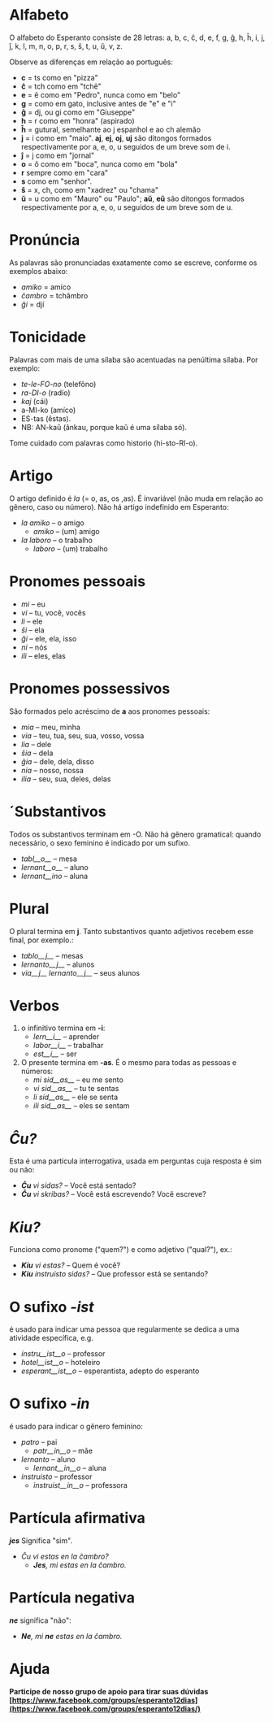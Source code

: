 # Alfabeto

O alfabeto do Esperanto consiste de 28 letras: a, b, c, ĉ, d, e, f, g, ĝ, h, ĥ, i, j, ĵ, k, l, m, n, o, p, r, s, ŝ, t, u, ŭ, v, z.

Observe as diferenças em relação ao português:

- __c__ = ts como en "pizza"
- __ĉ__ = tch como em "tchê"
- __e__ = ê como em "Pedro", nunca como em "belo"
- __g__ = como em gato, inclusive antes de "e" e "i"
- __ĝ__ = dj, ou gi como em "Giuseppe"
- __h__ = r como em "honra" (aspirado)
- __ĥ__ = gutural, semelhante ao j espanhol e ao ch alemão
- __j__ = i como em "maio". __aj__, __ej__, __oj__, __uj__ são ditongos formados respectivamente por a, e, o, u seguidos de um breve som de i.
- __ĵ__ = j como em "jornal"
- __o__ = ô como em "boca", nunca como em "bola"
- __r__ sempre como em "cara"
- __s__ como em "senhor".
- __ŝ__ = x, ch, como em "xadrez" ou "chama"
- __ŭ__ = u como em "Mauro" ou "Paulo"; __aŭ__, __eŭ__ são ditongos formados respectivamente por a, e, o, u seguidos de um breve som de u.


# Pronúncia

As palavras são pronunciadas exatamente como se escreve, conforme os exemplos abaixo:

- *amiko* = amíco
- *ĉambro* = tchâmbro
- *ĝi* = djí

# Tonicidade

Palavras com mais de uma sílaba são acentuadas na penúltima sílaba. Por exemplo:

- *te-le-FO-no* (telefôno)
- *ra-DI-o* (radío)
- *kaj* (cái)
- a-MI-ko (amíco)
- ES-tas (êstas).
- NB: AN-kaŭ (ânkau, porque kaŭ é uma sílaba só).

Tome cuidado com palavras como historio (hi-sto-RI-o).

# Artigo

O artigo definido é *la* (= o, as, os ,as). É invariável (não muda em relação ao gênero, caso ou número). Não há artigo indefinido em Esperanto:

- *la amiko* – o amigo
  - *amiko* – (um) amigo
- *la laboro* – o trabalho
  - *laboro* – (um) trabalho

# Pronomes pessoais

- *mi* – eu
- *vi* – tu, você, vocês
- *li* – ele
- *ŝi* – ela
- *ĝi* – ele, ela, isso
- *ni* – nós
- *ili* – eles, elas



# Pronomes possessivos

São formados pelo acréscimo de __a__ aos pronomes pessoais:

- *mia* – meu, minha
- *via* – teu, tua, seu, sua, vosso, vossa
- *lia* – dele
- *ŝia* – dela
- *ĝia* – dele, dela, disso
- *nia* – nosso, nossa
- *ilia* – seu, sua, deles, delas

# ´Substantivos

Todos os substantivos terminam em -O. Não há gênero gramatical: quando necessário, o sexo feminino é indicado por um sufixo.

- *tabl__o__* – mesa
- *lernant__o__* – aluno
- *lernant__ino* – aluna

# Plural

O plural termina em __j__. Tanto substantivos quanto adjetivos recebem esse final, por exemplo.:

- *tablo__j__* – mesas
- *lernanto__j__* – alunos
- *via__j__ lernanto__j__* – seus alunos

# Verbos

1. o infinitivo termina em __-i__:
   - *lern__i__* – aprender
   - *labor__i__* – trabalhar
   - *est__i__* – ser
2. O presente termina em __-as__. É o mesmo para todas as pessoas e números:
   - *mi sid__as__* – eu me sento
   - *vi sid__as__* – tu te sentas
   - *li sid__as__* – ele se senta
   - *ili sid__as__* – eles se sentam

# *Ĉu?*

Esta é uma partícula interrogativa, usada em perguntas cuja resposta é sim ou não:

- *__Ĉu__ vi sidas?* – Você está sentado?
- *__Ĉu__ vi skribas?* – Você está escrevendo? Você escreve?

# *Kiu?*

Funciona como pronome ("quem?") e como adjetivo ("qual?"), ex.:

- *__Kiu__ vi estas?* – Quem é você?
- *__Kiu__ instruisto sidas?* – Que professor está se sentando?


# O sufixo *-ist*

é usado para indicar uma pessoa que regularmente se dedica a uma atividade específica, e.g.


- *instru__ist__o* – professor
- *hotel__ist__o* – hoteleiro
- *esperant__ist__o* – esperantista, adepto do esperanto


# O sufixo *-in*

é usado para indicar o gênero feminino:

- *patro* – pai
    - *patr__in__o* – mãe
- *lernanto* – aluno
    - *lernant__in__o* – aluna
- *instruisto* – professor
    - *instruist__in__o* – professora

# Partícula afirmativa

*__jes__* Significa "sim".

- *Ĉu vi estas en la ĉambro?* 
  - *__Jes__, mi estas en la ĉambro.* 

# Partícula negativa

*__ne__* significa "não":

- *__Ne__, mi __ne__ estas en la ĉambro.* 

# Ajuda
**Participe de nosso grupo de apoio para tirar suas dúvidas [https://www.facebook.com/groups/esperanto12dias](https://www.facebook.com/groups/esperanto12dias/)**
